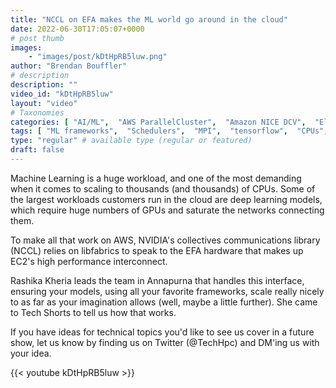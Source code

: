```yaml
---
title: "NCCL on EFA makes the ML world go around in the cloud"
date: 2022-06-30T17:05:07+0000
# post thumb
images:
    - "images/post/kDtHpRB5luw.png"
author: "Brendan Bouffler"
# description
description: ""
video_id: "kDtHpRB5luw"
layout: "video"
# Taxonomies
categories: [ "AI/ML",  "AWS ParallelCluster",  "Amazon NICE DCV",  "Elastic Fabric Adapter",  "Life Sciences", ]
tags: [ "ML frameworks",  "Schedulers",  "MPI",  "tensorflow",  "CPUs",  "GPUs",  "machine learning",  "Storage",  "EC2",  "elastic fabric adapter",  "High Performance Computing",  "Lustre",  "autoscaling",  "pytorch",  "technical computing",  "EFA",  "HPC",  "mxnet",  "tightly-coupled",  "elastic",  "infiniband",  "DCV",  "cloud computing",  "model training",  "vizualization",  "tensor flow",  "virtualization",  "ParallelCluster",  "bioinformatics",  "scientific computing",  "techshorts", ]
type: "regular" # available type (regular or featured)
draft: false
---
```


Machine Learning is a huge workload, and one of the most demanding when it comes to scaling to thousands (and thousands) of CPUs. Some of the largest workloads customers run in the cloud are deep learning models, which require huge numbers of GPUs and saturate the networks connecting them.

To make all that work on AWS, NVIDIA's collectives communications library (NCCL) relies on libfabrics to speak to the EFA hardware that makes up EC2's high performance interconnect.

Rashika Kheria leads the team in Annapurna that handles this interface, ensuring your models, using all your favorite frameworks, scale really nicely to as far as your imagination allows (well, maybe a little further). She came to Tech Shorts to tell us how that works.

If you have ideas for technical topics you'd like to see us cover in a future show, let us know by finding us on Twitter (@TechHpc) and DM'ing us with your idea.

{{< youtube kDtHpRB5luw >}}